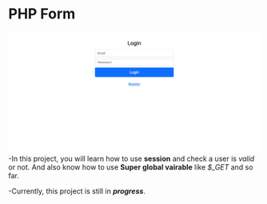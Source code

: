 # PHP Form
![screenshot](ss.png)
-In this project, you will learn how to use  **session** and check a user is *valid* or not. And also know how to use **Super global vairable** like *$_GET* and so far.

-Currently, this project is still in ***progress***.